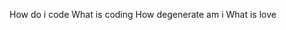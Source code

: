How do i code
What is coding
How degenerate am i
What is love
<!---
HentiePerhaps/HentiePerhaps is a ✨ special ✨ repository because its `README.md` (this file) appears on your GitHub profile.
You can click the Preview link to take a look at your changes.
--->
